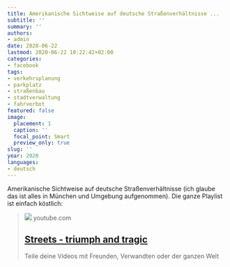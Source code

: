 ```yaml
---
title: Amerikanische Sichtweise auf deutsche Straßenverhältnisse ...
subtitle: ''
summary: ''
authors:
- admin
date: 2020-06-22
lastmod: 2020-06-22 10:22:42+02:00
categories:
- facebook
tags:
- verkehrsplanung
- parkplatz
- straßenbau
- stadtverwaltung
- fahrverbot
featured: false
image:
  placement: 1
  caption: ''
  focal_point: Smart
  preview_only: true
slug: ''
year: 2020
languages:
- deutsch
---
```


Amerikanische Sichtweise auf deutsche Straßenverhältnisse (ich glaube das ist alles in München und Umgebung aufgenommen). Die ganze Playlist ist einfach köstlich:
> [![](https://i.ytimg.com/vi/1_HvWu8-dqg/hqdefault.jpg?sqp=-oaymwEWCKgBEF5IWvKriqkDCQgBFQAAiEIYAQ==&rs=AOn4CLA6vslI2YNHzxFuzTSP8vd7BLL7lQ&days_since_epoch=19703)](https://www.youtube.com/playlist?list=PLzNM_rzDSme7wJi1c7sjcVnO_sO0D_Qv2)
> youtube.com
> ## [Streets - triumph and tragic](https://www.youtube.com/playlist?list=PLzNM_rzDSme7wJi1c7sjcVnO_sO0D_Qv2)
>
>Teile deine Videos mit Freunden, Verwandten oder der ganzen Welt